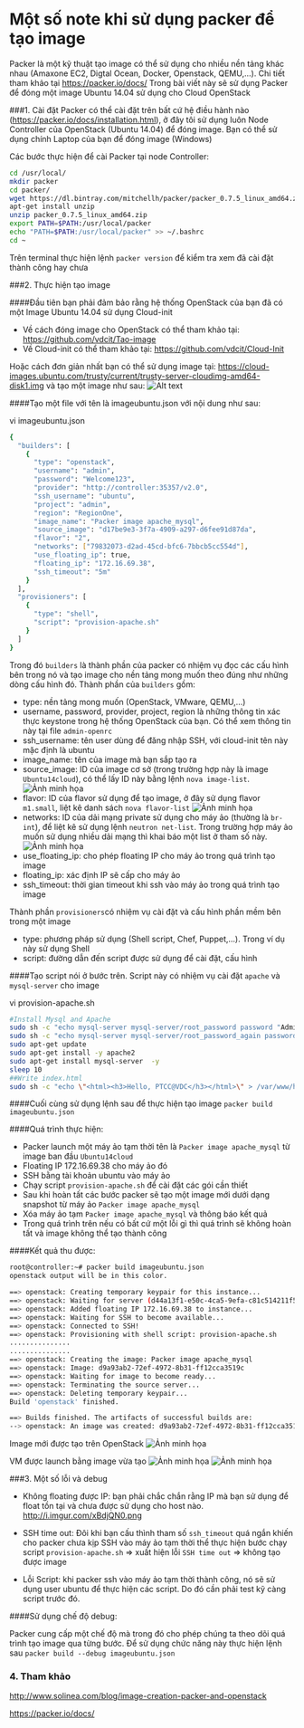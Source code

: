 # Một số note khi sử dụng packer để tạo image

Packer là một kỹ thuật tạo image có thể sử dụng cho nhiều nền tảng khác nhau (Amaxone EC2, Digtal Ocean, Docker, Openstack, QEMU,...). Chi tiết tham khảo tại https://packer.io/docs/
Trong bài viết này sẽ sử dụng Packer để đóng một image Ubuntu 14.04 sử dụng cho Cloud OpenStack

###1. Cài đặt
Packer có thể cài đặt trên bất cứ hệ điều hành nào (https://packer.io/docs/installation.html), ở đây tôi sử dụng luôn Node Controller của OpenStack (Ubuntu 14.04) để đóng image. Bạn có thể sử dụng chính Laptop của bạn để đóng image (Windows)

Các bước thực hiện để cài Packer tại node Controller:
```sh
cd /usr/local/
mkdir packer
cd packer/
wget https://dl.bintray.com/mitchellh/packer/packer_0.7.5_linux_amd64.zip
apt-get install unzip
unzip packer_0.7.5_linux_amd64.zip
export PATH=$PATH:/usr/local/packer
echo "PATH=$PATH:/usr/local/packer" >> ~/.bashrc
cd ~
```

Trên terminal thực hiện lệnh `packer version` để kiểm tra xem đã cài đặt thành công hay chưa

###2. Thực hiện tạo image

####Đầu tiên bạn phải đảm bảo rằng hệ thống OpenStack của bạn đã có một Image Ubuntu 14.04 sử dụng Cloud-init

-  Về cách đóng image cho OpenStack có thể tham khảo tại: https://github.com/vdcit/Tao-image
-  Về Cloud-init có thể tham khảo tại: https://github.com/vdcit/Cloud-Init

Hoặc cách đơn giản nhất bạn có thể sử dụng image tại: https://cloud-images.ubuntu.com/trusty/current/trusty-server-cloudimg-amd64-disk1.img và tạo một image như sau:
![Alt text](http://i.imgur.com/evCnBmO.png?1 )

####Tạo một file với tên là imageubuntu.json với nội dung như sau:

vi imageubuntu.json
```sh
{
  "builders": [
    {
      "type": "openstack",
      "username": "admin",
      "password": "Welcome123",
      "provider": "http://controller:35357/v2.0",
      "ssh_username": "ubuntu",
      "project": "admin",
      "region": "RegionOne",
      "image_name": "Packer image apache_mysql",
      "source_image": "d17be9e3-3f7a-4909-a297-d6fee91d87da",
      "flavor": "2",
      "networks": ["79832073-d2ad-45cd-bfc6-7bbcb5cc554d"],
      "use_floating_ip": true,
      "floating_ip": "172.16.69.38",
      "ssh_timeout": "5m"
    }
  ],
  "provisioners": [
    {
      "type": "shell",
      "script": "provision-apache.sh"
    }
  ]
}
```

Trong đó `builders` là thành phần của packer có nhiệm vụ đọc các cấu hình bên trong nó và tạo image cho nền tảng mong muốn theo đúng như những dòng cấu hình đó. Thành phần của `builders` gồm:
- type: nền tảng mong muốn (OpenStack, VMware, QEMU,...)
- username, password, provider, project, region là những thông tin xác thực keystone trong hệ thống OpenStack của bạn. Có thể xem thông tin này tại file `admin-openrc`
- ssh_username: tên user dùng để đăng nhập SSH, với cloud-init tên này mặc định là ubuntu
- image_name: tên của image mà bạn sắp tạo ra
- source_image: ID của image cơ sở (trong trường hợp này là image `Ubuntu14cloud`), có thể lấy ID này bằng lệnh `nova image-list`. 
![Ảnh minh họa](http://i.imgur.com/O5hsWmV.png)
- flavor: ID của flavor sử dụng để tạo image, ở đây sử dụng flavor `m1.small`, liệt kê danh sách `nova flavor-list` 
![Ảnh minh họa](http://i.imgur.com/Kmq02eT.png)
- networks: ID của dải mạng private sử dụng cho máy ảo (thường là `br-int`), để liệt kê sử dụng lệnh `neutron net-list`. Trong trường hợp máy ảo muốn sử dụng nhiều dải mạng thì khai báo một list ở tham số này. 
![Ảnh minh họa](http://i.imgur.com/5gBk2IY.png)
- use_floating_ip: cho phép floating IP cho máy ảo trong quá trình tạo image
- floating_ip: xác định IP sẽ cấp cho máy ảo 
- ssh_timeout: thời gian timeout khi ssh vào máy ảo trong quá trình tạo image

Thành phần `provisioners`có nhiệm vụ cài đặt và cấu hình phần mềm bên trong một image
- type: phương pháp sử dụng (Shell script, Chef, Puppet,...). Trong ví dụ này sử dụng Shell
- script: đường dẫn đến script được sử dụng để cài đặt, cấu hình

####Tạo script nói ở bước trên. Script này có nhiệm vụ cài đặt `apache` và `mysql-server` cho image

vi provision-apache.sh
```sh
#Install Mysql and Apache
sudo sh -c "echo mysql-server mysql-server/root_password password "Admin123" | debconf-set-selections"
sudo sh -c "echo mysql-server mysql-server/root_password_again password "Admin123" | debconf-set-selections"
sudo apt-get update
sudo apt-get install -y apache2
sudo apt-get install mysql-server  -y
sleep 10
##Write index.html
sudo sh -c "echo \"<html><h3>Hello, PTCC@VDC</h3></html>\" > /var/www/html/index.html"
```

####Cuối cùng sử dụng lệnh sau để thực hiện tạo image
`packer build imageubuntu.json`



####Quá trình thực hiện:
- Packer launch một máy ảo tạm thời tên là `Packer image apache_mysql` từ image ban đầu `Ubuntu14cloud`
- Floating IP 172.16.69.38 cho máy ảo đó
- SSH bằng tài khoản ubuntu vào máy ảo
- Chạy script `provision-apache.sh` để cài đặt các gói cần thiết
- Sau khi hoàn tất các bước packer sẽ tạo một image mới dưới dạng snapshot từ máy ảo `Packer image apache_mysql` 
- Xóa máy ảo tạm `Packer image apache_mysql` và thông báo kết quả
- Trong quá trình trên nếu có bất cứ một lỗi gì thì quá trình sẽ không hoàn tất và image không thể tạo thành công

####Kết quả thu được:
```sh
root@controller:~# packer build imageubuntu.json
openstack output will be in this color.

==> openstack: Creating temporary keypair for this instance...
==> openstack: Waiting for server (d44a13f1-e50c-4ca5-9efa-c81c514211f5) to become ready...
==> openstack: Added floating IP 172.16.69.38 to instance...
==> openstack: Waiting for SSH to become available...
==> openstack: Connected to SSH!
==> openstack: Provisioning with shell script: provision-apache.sh
...............
...............
==> openstack: Creating the image: Packer image apache_mysql
==> openstack: Image: d9a93ab2-72ef-4972-8b31-ff12cca3519c
==> openstack: Waiting for image to become ready...
==> openstack: Terminating the source server...
==> openstack: Deleting temporary keypair...
Build 'openstack' finished.

==> Builds finished. The artifacts of successful builds are:
--> openstack: An image was created: d9a93ab2-72ef-4972-8b31-ff12cca3519c
```

Image mới được tạo trên OpenStack
![Ảnh minh họa](http://i.imgur.com/jWu6SGN.png)

VM được launch bằng image vừa tạo
![Ảnh minh họa](http://i.imgur.com/b8b1mW2.png)
![Ảnh minh họa](http://i.imgur.com/UJm2zK9.png)


###3. Một số lỗi và debug

- Không floating được IP: bạn phải chắc chắn rằng IP mà bạn sử dụng để float tồn tại và chưa được sử dụng cho host nào. http://i.imgur.com/xBdjQN0.png 
 
- SSH time out: Đôi khi bạn cấu thình tham số `ssh_timeout` quá ngắn khiến cho packer chưa kịp SSH vào máy ảo tạm thời thể thực hiện bước chạy script `provision-apache.sh` => xuất hiện lỗi `SSH time out` => không tạo được image

- Lỗi Script: khi packer ssh vào máy ảo tạm thời thành công, nó sẽ sử dụng user ubuntu để thực hiện các script. Do đó cần phải test kỹ càng script trước đó.
 
####Sử dụng chế độ debug:

Packer cung cấp một chế độ mà trong đó cho phép chúng ta theo dõi quá trình tạo image qua từng bước. Để sử dụng chức năng này thực hiện lệnh sau `packer build --debug imageubuntu.json`


### 4. Tham khảo

http://www.solinea.com/blog/image-creation-packer-and-openstack

https://packer.io/docs/



